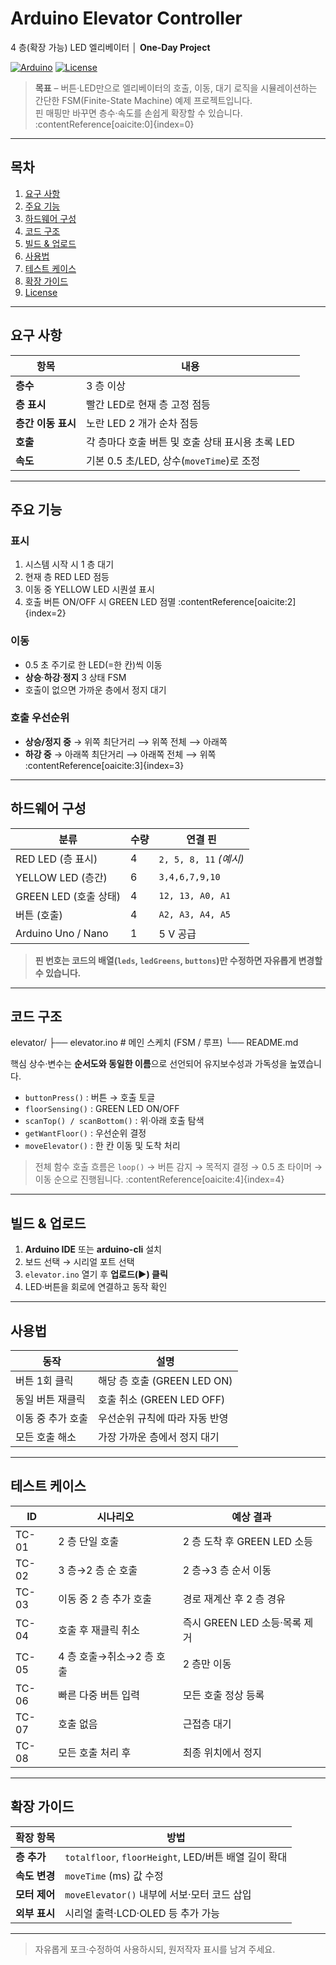 # Arduino Elevator Controller  
4 층(확장 가능) LED 엘리베이터 │ **One-Day Project**

[![Arduino](https://img.shields.io/badge/Arduino-Uno-00979D?logo=arduino&logoColor=white)](https://www.arduino.cc/)
[![License](https://img.shields.io/github/license/your-name/elevator-controller?color=blue)](#license)

> **목표** – 버튼·LED만으로 엘리베이터의 호출, 이동, 대기 로직을 시뮬레이션하는 간단한 FSM(Finite-State Machine) 예제 프로젝트입니다.  
> 핀 매핑만 바꾸면 층수·속도를 손쉽게 확장할 수 있습니다. :contentReference[oaicite:0]{index=0}  

---

## 목차
1. [요구 사항](#요구-사항)  
2. [주요 기능](#주요-기능)  
3. [하드웨어 구성](#하드웨어-구성)  
4. [코드 구조](#코드-구조)  
5. [빌드 & 업로드](#빌드--업로드)  
6. [사용법](#사용법)  
7. [테스트 케이스](#테스트-케이스)  
8. [확장 가이드](#확장-가이드)  
9. [License](#license)  

---

## 요구 사항
| 항목 | 내용 |
|------|------|
| **층수** | 3 층 이상 |
| **층 표시** | 빨간 LED로 현재 층 고정 점등 |
| **층간 이동 표시** | 노란 LED 2 개가 순차 점등 |
| **호출** | 각 층마다 호출 버튼 및 호출 상태 표시용 초록 LED |
| **속도** | 기본 0.5 초/LED, 상수(`moveTime`)로 조정 | :contentReference[oaicite:1]{index=1}

---

## 주요 기능
### 표시
1. 시스템 시작 시 1 층 대기  
2. 현재 층 RED LED 점등  
3. 이동 중 YELLOW LED 시퀀셜 표시  
4. 호출 버튼 ON/OFF 시 GREEN LED 점멸 :contentReference[oaicite:2]{index=2}  

### 이동
- 0.5 초 주기로 한 LED(=한 칸)씩 이동  
- **상승**·**하강**·**정지** 3 상태 FSM  
- 호출이 없으면 가까운 층에서 정지 대기  

### 호출 우선순위
- **상승/정지 중** → 위쪽 최단거리 ⟶ 위쪽 전체 ⟶ 아래쪽  
- **하강 중** → 아래쪽 최단거리 ⟶ 아래쪽 전체 ⟶ 위쪽 :contentReference[oaicite:3]{index=3}  

---

## 하드웨어 구성
| 분류 | 수량 | 연결 핀 |
|------|------|---------|
| RED LED (층 표시)      | 4  | `2, 5, 8, 11` *(예시)* |
| YELLOW LED (층간)      | 6  | `3,4,6,7,9,10` |
| GREEN LED (호출 상태)  | 4  | `12, 13, A0, A1` |
| 버튼 (호출)            | 4  | `A2, A3, A4, A5` |
| Arduino Uno / Nano     | 1  | 5 V 공급 |

> **핀 번호는 코드의 배열(`leds`, `ledGreens`, `buttons`)만 수정하면 자유롭게 변경할 수 있습니다.**

---

## 코드 구조
elevator/
├── elevator.ino # 메인 스케치 (FSM / 루프)
└── README.md

핵심 상수·변수는 **순서도와 동일한 이름**으로 선언되어 유지보수성과 가독성을 높였습니다.  
- `buttonPress()`  : 버튼 → 호출 토글  
- `floorSensing()` : GREEN LED ON/OFF  
- `scanTop() / scanBottom()` : 위·아래 호출 탐색  
- `getWantFloor()` : 우선순위 결정  
- `moveElevator()` : 한 칸 이동 및 도착 처리  

> 전체 함수 호출 흐름은 `loop()` → 버튼 감지 → 목적지 결정 → 0.5 초 타이머 → 이동 순으로 진행됩니다. :contentReference[oaicite:4]{index=4}

---

## 빌드 & 업로드
1. **Arduino IDE** 또는 **arduino-cli** 설치  
2. 보드 선택 → 시리얼 포트 선택  
3. `elevator.ino` 열기 후 **업로드(▶) 클릭**  
4. LED·버튼을 회로에 연결하고 동작 확인

---

## 사용법
| 동작 | 설명 |
|------|------|
| 버튼 1회 클릭 | 해당 층 호출 (GREEN LED ON) |
| 동일 버튼 재클릭 | 호출 취소 (GREEN LED OFF) |
| 이동 중 추가 호출 | 우선순위 규칙에 따라 자동 반영 |
| 모든 호출 해소 | 가장 가까운 층에서 정지 대기 |

---

## 테스트 케이스
| ID | 시나리오 | 예상 결과 |
|----|----------|-----------|
| TC-01 | 2 층 단일 호출 | 2 층 도착 후 GREEN LED 소등 |
| TC-02 | 3 층→2 층 순 호출 | 2 층→3 층 순서 이동 |
| TC-03 | 이동 중 2 층 추가 호출 | 경로 재계산 후 2 층 경유 |
| TC-04 | 호출 후 재클릭 취소 | 즉시 GREEN LED 소등·목록 제거 |
| TC-05 | 4 층 호출→취소→2 층 호출 | 2 층만 이동 |
| TC-06 | 빠른 다중 버튼 입력 | 모든 호출 정상 등록 |
| TC-07 | 호출 없음 | 근접층 대기 |
| TC-08 | 모든 호출 처리 후 | 최종 위치에서 정지 |

---

## 확장 가이드
| 확장 항목 | 방법 |
|-----------|------|
| **층 추가** | `totalfloor`, `floorHeight`, LED/버튼 배열 길이 확대 |
| **속도 변경** | `moveTime` (ms) 값 수정 |
| **모터 제어** | `moveElevator()` 내부에 서보·모터 코드 삽입 |
| **외부 표시** | 시리얼 출력·LCD·OLED 등 추가 가능 |

---

> 자유롭게 포크·수정하여 사용하시되, 원저작자 표시를 남겨 주세요.
